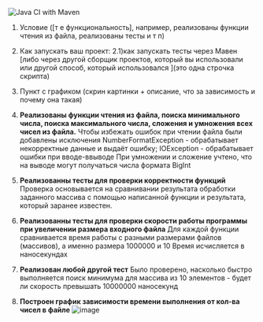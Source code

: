 ![Java CI with Maven](https://github.com/Salarionhell/TZ2/actions/workflows/maven.yml/badge.svg)

1) Условие ([т е функциональность], например, реализованы функции чтения из файла, реализованы тесты и т п)
2) Как запускать ваш проект:
  2.1)как запускать тесты через Мавен [либо через другой сборщик проектов, который вы использовали или другой способ, который использовался ](это одна строчка скрипта)
3) Пункт с графиком (скрин картинки + описание, что за зависимость и почему она такая)


1) **Реализованы функции чтения из файла, поиска минимального числа, поиска максимального числа, сложения и умножения всех чисел из файла.**
   Чтобы избежать ошибок при чтении файла были добавлены исключения NumberFormatException - обрабатывает некорректные данные и выдаёт ошибку; IOException - обрабатывает ошибки при вводе-ввыводе
   При умножении и сложение учтено, что на выводе могут получаться числа формата BigInt
2) **Реализованны тесты для проверки корректности функций**
   Проверка основывается на сравнивании результата обработки заданного массива с помощью написанной функции и результата, который заранее известен.
3) **Реализованны тесты для проверки скорости работы программы при увеличении размера входного файла**
   Для каждой функции сравнивается время работы с разными размерами файлов (массивов), а именно размера 1000000 и 10
   Время исчисляется в наносекундах
4) **Реализован любой другой тест**
   Было проверено, насколько быстро выполняется поиск минимума для массива из 10 элементов - будет ли скорость превышать 10000000 наносекунд
5) **Построен график зависимости времени выполнения от кол-ва чисел в файле**
   ![image](https://github.com/Salarionhell/TZ2/assets/150520413/036f9497-81ad-44c1-9e3d-57639a2ff547)

   
